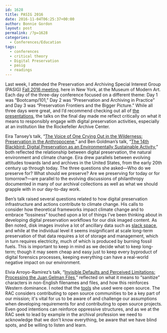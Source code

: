 ```yaml
---
id: 1628
title: PASIG 2016
date: 2016-11-04T06:25:37+00:00
author: Bonnie Gordon
layout: post
permalink: /?p=1628
categories:
  - Conferences/Education
tags:
  - conferences
  - critical theory
  - Digital Preservation
  - pasig
  - readings
---
```

Last week, I attended the Preservation and Archiving Special Interest Group (PASIG) [Fall 2016 meeting](http://www.pasignyc.org/), here in New York, at the Museum of Modern Art. Each day of the three-day conference focused on a different theme: Day 1 was “Bootcamp/101,” Day 2 was “Preservation and Archiving in Practice” and Day 3 was “Preservation Frontiers and the Bigger Picture.” While all three days were great, and I’d recommend checking out all of [the presentations](https://pasignyc.figshare.com/), the talks on the final day made me reflect critically on what it means to responsibly engage with digital preservation activities, especially at an institution like the Rockefeller Archive Center.

<!--more-->

Eira Tansey’s talk, “[The Voice of One Crying Out in the Wilderness: Preservation in the Anthropocene](http://eiratansey.com/2016/10/28/pasig-2016-talk-text/),” and Ben Goldman’s talk, “[The 14th Blackbird: Digital Preservation as an Environmentally Sustainable Activity](https://scholarsphere.psu.edu/files/qj72p7231),” both reflected the relationship between digital preservation, the natural environment and climate change. Eira drew parallels between evolving attitudes towards land and archives in the United States, from the early 20th century up through today. The three questions she asked—Who do we preserve for? What should we preserve? Are we preserving for today or for tomorrow?—are parallel to the evolving discussions of philanthropy documented in many of our archival collections as well as what we should grapple with in our day-to-day work.

Ben’s talk raised several questions related to how digital preservation infrastructure and actions contribute to climate change. His calls to consider how theoretical frameworks impact climate change and to embrace “lossiness” touched upon a lot of things I’ve been thinking about in developing digital preservation workflows for our disk imaged content. As Ben noted, disk images involve a lot of ancillary data such as [slack space](http://forensicswiki.org/wiki/Slack), and while at the individual level it seems insignificant at scale long-term preservation of that data requires a lot of storage and management, which in turn requires electricity, much of which is produced by burning fossil fuels. This is important to keep in mind as we decide what to keep long-term; though it may seem cheap and easy just to keep every byproduct of digital forensics processes, keeping everything can have a real-world negative impact on our environment.

Elvia Arroyo-Ramirez’s talk, “[Invisible Defaults and Perceived Limitations: Processing the Juan Gelman Files](https://medium.com/on-archivy/invisible-defaults-and-perceived-limitations-processing-the-juan-gelman-files-4187fdd36759#.bpjqrg5s7),” reflected on what it means to “sanitize” characters in non-English filenames and files, and how this reinforces Western dominance. I noted that the [tools](http://www.bitcurator.net/) she used were open source. The RAC considers contributing to open source communities to be a key part of our mission; it's vital for us to be aware of and challenge our assumptions when developing requirements for and contributing to open source projects. Even good intentions can reinforce oppressive structures, and as we at the RAC seek to lead by example in the archival profession we need to acknowledge that we don't know everything, be aware that we have blind spots, and be willing to listen and learn.
